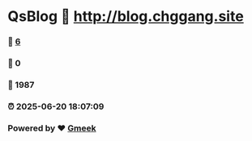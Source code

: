 # QsBlog :link: http://blog.chggang.site 
### :page_facing_up: [6](http://blog.chggang.site/tag.html) 
### :speech_balloon: 0 
### :hibiscus: 1987 
### :alarm_clock: 2025-06-20 18:07:09 
### Powered by :heart: [Gmeek](https://github.com/Meekdai/Gmeek)

